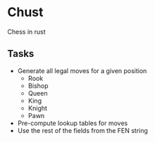 # Chust

Chess in rust

## Tasks

- Generate all legal moves for a given position
    - Rook
    - Bishop
    - Queen
    - King
    - Knight
    - Pawn
- Pre-compute lookup tables for moves
- Use the rest of the fields from the FEN string
